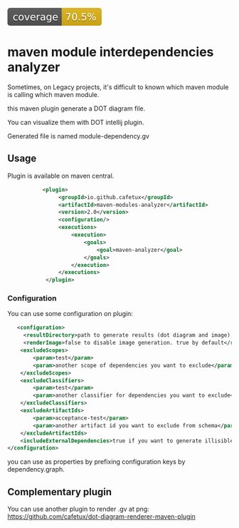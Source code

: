 [![Coverage](.github/badges/jacoco.svg)](https://github.com/cafetux/module-dependency-maven-plugin/actions/workflows/maven.yml)

# maven module interdependencies analyzer

Sometimes, on Legacy projects, it's difficult to known which maven module is calling which maven module.

this maven plugin generate a DOT diagram file.

You can visualize them with DOT intellij plugin.

Generated file is named module-dependency.gv

## Usage

Plugin is available on maven central.

```xml
           <plugin>
                <groupId>io.github.cafetux</groupId>
                <artifactId>maven-modules-analyzer</artifactId>
                <version>2.0</version>
                <configuration/>
                <executions>
                    <execution>
                        <goals>
                            <goal>maven-analyzer</goal>
                        </goals>
                    </execution>
                </executions>
            </plugin>
```

### Configuration
You can use some configuration on plugin:

```xml
   <configuration>
     <resultDirectory>path to generate results (dot diagram and image). 'target' by default</resultDirectory>
     <renderImage>false to disable image generation. true by default</renderImage>
    <excludeScopes>
        <param>test</param>
        <param>another scope of dependencies you want to exclude</param>
    </excludeScopes>
    <excludeClassifiers>
        <param>test</param>
        <param>another classifier for dependencies you want to exclude</param>
    </excludeClassifiers>
    <excludeArtifactIds>
        <param>acceptance-test</param>
        <param>another artifact id you want to exclude from schema</param>
    </excludeArtifactIds>
    <includeExternalDependencies>true if you want to generate illisible diagram with external dependencies (like spring ect). false by default</includeExternalDependencies>
</configuration>
```

you can use as properties by prefixing configuration keys by dependency.graph.

## Complementary plugin
You can use another plugin to render .gv at png: https://github.com/cafetux/dot-diagram-renderer-maven-plugin
